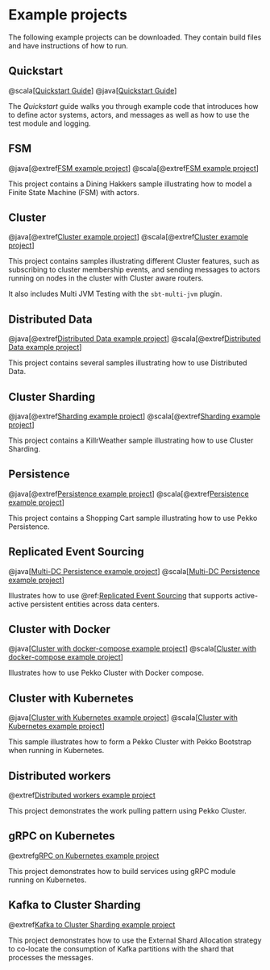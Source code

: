 # Example projects

The following example projects can be downloaded. They contain build files and have instructions
of how to run.

## Quickstart

@scala[[Quickstart Guide](https://github.com/apache/pekko-quickstart-scala.g8)]
@java[[Quickstart Guide](https://github.com/apache/pekko-quickstart-java.g8)]
 
The *Quickstart* guide walks you through example code that introduces how to define actor systems, actors, and
messages as well as how to use the test module and logging.

## FSM

@java[@extref[FSM example project](samples:pekko-sample-fsm-java)]
@scala[@extref[FSM example project](samples:pekko-sample-fsm-scala)]

This project contains a Dining Hakkers sample illustrating how to model a Finite State Machine (FSM) with actors.

## Cluster

@java[@extref[Cluster example project](samples:pekko-sample-cluster-java)]
@scala[@extref[Cluster example project](samples:pekko-sample-cluster-scala)]

This project contains samples illustrating different Cluster features, such as
subscribing to cluster membership events, and sending messages to actors running on nodes in the cluster
with Cluster aware routers.

It also includes Multi JVM Testing with the `sbt-multi-jvm` plugin.

## Distributed Data

@java[@extref[Distributed Data example project](samples:pekko-sample-distributed-data-java)]
@scala[@extref[Distributed Data example project](samples:pekko-sample-distributed-data-scala)]

This project contains several samples illustrating how to use Distributed Data.

## Cluster Sharding

@java[@extref[Sharding example project](samples:pekko-sample-sharding-java)]
@scala[@extref[Sharding example project](samples:pekko-sample-sharding-scala)]

This project contains a KillrWeather sample illustrating how to use Cluster Sharding.

## Persistence

@java[@extref[Persistence example project](samples:pekko-sample-persistence-java)]
@scala[@extref[Persistence example project](samples:pekko-sample-persistence-scala)]

This project contains a Shopping Cart sample illustrating how to use Pekko Persistence.

## Replicated Event Sourcing

@java[[Multi-DC Persistence example project](https://github.com/apache/pekko-samples/tree/main/pekko-sample-persistence-dc-java)]
@scala[[Multi-DC Persistence example project](https://github.com/apache/pekko-samples/tree/main/pekko-sample-persistence-dc-scala)]

Illustrates how to use @ref:[Replicated Event Sourcing](../typed/replicated-eventsourcing.md) that supports
active-active persistent entities across data centers.

## Cluster with Docker

@java[[Cluster with docker-compose example project](https://github.com/apache/pekko-samples/tree/main/pekko-sample-cluster-docker-compose-java)]
@scala[[Cluster with docker-compose example project](https://github.com/apache/pekko-samples/tree/main/pekko-sample-cluster-docker-compose-scala)]

Illustrates how to use Pekko Cluster with Docker compose.

## Cluster with Kubernetes

@java[[Cluster with Kubernetes example project](https://github.com/apache/pekko-samples/tree/main/pekko-sample-cluster-kubernetes-java)]
@scala[[Cluster with Kubernetes example project](https://github.com/apache/pekko-samples/tree/main/pekko-sample-cluster-kubernetes-scala)]

This sample illustrates how to form a Pekko Cluster with Pekko Bootstrap when running in Kubernetes.

## Distributed workers

@extref[Distributed workers example project](samples:pekko-sample-distributed-workers-scala)

This project demonstrates the work pulling pattern using Pekko Cluster.

## gRPC on Kubernetes

@extref[gRPC on Kubernetes example project](samples:pekko-sample-grpc-kubernetes-scala)

This project demonstrates how to build services using gRPC module running on Kubernetes.

## Kafka to Cluster Sharding 

@extref[Kafka to Cluster Sharding example project](samples:pekko-sample-kafka-to-sharding-scala)

This project demonstrates how to use the External Shard Allocation strategy to co-locate the consumption of Kafka
partitions with the shard that processes the messages.
